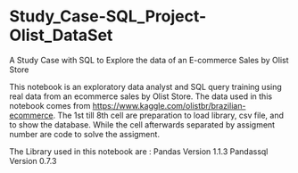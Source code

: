 # Study_Case-SQL_Project-Olist_DataSet
A Study Case with SQL to Explore the data of an E-commerce Sales by Olist Store

This notebook is an exploratory data analyst and SQL query training using real data from an ecommerce sales by Olist Store.
The data used in this notebook comes from https://www.kaggle.com/olistbr/brazilian-ecommerce.
The 1st till 8th cell are preparation to load library, csv file, and to show the database.
While the cell afterwards separated by assigment number are code to solve the assigment.

The Library used in this notebook are :
Pandas Version  1.1.3
Pandassql Version  0.7.3
